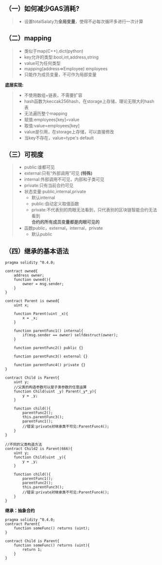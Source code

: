 ## （一）如何减少GAS消耗?  
>* 设置totalSalaty为**全局变量**，使得不必每次循环多进行一次计算  

## （二）mapping  
>* 类似于map(C++),dict(python)  
>* key允许的类型:bool,int,address,string  
>* value可为任何类型  
>* mapping(address=>Employee) employees  
>* 只能作为成员变量，不可作为局部变量  

**底层实现:**  
>* 不使用数组+链表，不需要扩容  
>* hash函数为keccak256hash，在storage上存储，理论无限大的hash表  
>* 无法遍历整个mapping  
>* 赋值:employees[key]=value  
>* 取值:value=employees[key]  
>* value是引用，在storage上存储，可以直接修改  
>* 当key不存在，value=type's default  

## （三）可视度  
>* public:谁都可见  
>* external:只有“外部调用”可见 **(特殊)**
>* internal:外部调用不可见，内部和子类可见  
>* private:只有当前合约可见  
>* 状态变量:public,internal,private  
>	* 默认internal  
>	* public:自动定义取值函数
>	* private:不代表别的肉眼无法看到，只代表别的区块链智能合约无法看到  
**合约的所有成员变量都是肉眼可见的**  
>* 函数public，external，internal，private  
>	* 默认public  

## （四）继承的基本语法
```solidity
pragma solidity ^0.4.0;

contract owned{
    address owner;
    function owned(){
        owner = msg.sender;
    }
}

contract Parent is owned{
    uint x;
    
    function Parent(uint _x){
        x = _x;
    }
    
    function parentFunc1() internal{
        if(msg.sender == owner) selfdestruct(owner);
    }
    
    function parentFunc2() public {}
    
    function parentFunc3() external {}
    
    function parentFunc4() private {}
}

contract Child is Parent{
    uint y;
    //父类的构造参数可以是子类参数的任意运算
    function Child(uint _y) Parent(_y*_y){
        y = _y;
    }
    
    function child(){
        parentFunc2();
        this.parentFunc3();
        parentFunc1();
        //错误:private对继承类不可见:ParentFunc4();
    }
}

//不同的父类构造方法
contract Child2 is Parent(666){
    uint y;
    function Child(uint _y){
        y = _y;
    }
    
    function child(){
        parentFunc1();
        parentFunc2();
        this.parentFunc3();
        //错误:private对继承类不可见:ParentFunc4();
    }
}
```  
**继承：抽象合约**  
```solidity
pragma solidity ^0.4.0;
contract Parent{
    function someFunc() returns (uint);
}

contract Child is Parent{
    function someFunc() returns (uint){
        return 1;    
    }
}
```  




